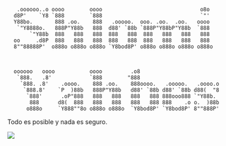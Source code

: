 ```
   .oooooo..o oooo        oooo                               o8o    
  d8P'    `Y8 `888        `888                               `"'    
  Y88bo.       888 .oo.    888   .ooooo.  ooo. .oo.  .oo.   oooo    
   `"Y8888o.   888P"Y88b   888  d88' `88b `888P"Y88bP"Y88b  `888    
       `"Y88b  888   888   888  888   888  888   888   888   888    
  oo     .d8P  888   888   888  888   888  888   888   888   888    
  8""88888P'  o888o o888o o888o `Y8bod8P' o888o o888o o888o o888o   
                                                                    
                                                                    
                                                                    
  oooooo   oooo           oooo         .o8                          
   `888.   .8'            `888        "888                          
    `888. .8'    .oooo.    888 .oo.    888oooo.   .ooooo.   .oooo.o 
     `888.8'    `P  )88b   888P"Y88b   d88' `88b d88' `88b d88(  "8 
      `888'      .oP"888   888   888   888   888 888ooo888 `"Y88b.  
       888      d8(  888   888   888   888   888 888    .o o.  )88b 
      o888o     `Y888""8o o888o o888o  `Y8bod8P' `Y8bod8P' 8""888P' 
```

Todo es posible y nada es seguro.

[![](https://skillicons.dev/icons?i=js,html,css,react,redux,vite,ts,firebase,linux,mint,materialui,mongodb,mysql,netlify,nodejs,notion,npm,vue,vuetify)](https://skillicons.dev)
